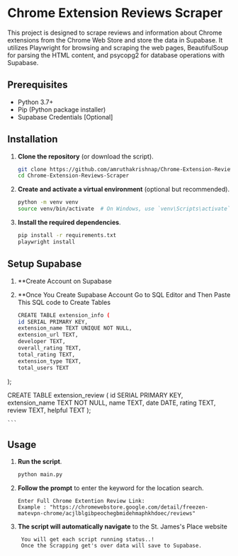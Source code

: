 # Chrome Extension Reviews Scraper

This project is designed to scrape reviews and information about Chrome extensions from the Chrome Web Store and store the data in Supabase. It utilizes Playwright for browsing and scraping the web pages, BeautifulSoup for parsing the HTML content, and psycopg2 for database operations with Supabase.

## Prerequisites

- Python 3.7+
- Pip (Python package installer)
- Supabase Credentials [Optional]

## Installation

1. **Clone the repository** (or download the script).

    ```bash
    git clone https://github.com/amruthakrishnap/Chrome-Extension-Reviews-Scraper.git
    cd Chrome-Extension-Reviews-Scraper
    ```

2. **Create and activate a virtual environment** (optional but recommended).

    ```bash
    python -m venv venv
    source venv/bin/activate  # On Windows, use `venv\Scripts\activate`
    ```

3. **Install the required dependencies**.

    ```bash
    pip install -r requirements.txt
    playwright install
    ```


## Setup Supabase 

1. **Create Account on Supabase

2. **Once You Create Supabase Account Go to SQL Editor and Then Paste This SQL code to Create Tables
   
    ```bash
    CREATE TABLE extension_info (
    id SERIAL PRIMARY KEY,
    extension_name TEXT UNIQUE NOT NULL,
    extension_url TEXT,
    developer TEXT,
    overall_rating TEXT,
    total_rating TEXT,
    extension_type TEXT,
    total_users TEXT
);

CREATE TABLE extension_review (
    id SERIAL PRIMARY KEY,
    extension_name TEXT NOT NULL,
    name TEXT,
    date DATE,
    rating TEXT,
    review TEXT,
    helpful TEXT
);

    ```

## Usage

1. **Run the script**.

    ```bash
    python main.py
    ```

2. **Follow the prompt** to enter the keyword for the location search.

    ```plaintext
    Enter Full Chrome Extention Review Link: 
    Example : "https://chromewebstore.google.com/detail/freezen-matevpn-chrome/acjlblgibpeochegbmidehmaphkhdoec/reviews"
    ```

3. **The script will automatically navigate** to the St. James's Place website
   ```plaintext
    You will get each script running status..!
    Once the Scrapping get's over data will save to Supabase.
    ```



